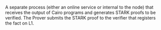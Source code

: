 A separate process (either an online service or internal to the node) that receives the output of Cairo programs and generates STARK proofs to be verified. The Prover submits the STARK proof to the verifier that registers the fact on L1.